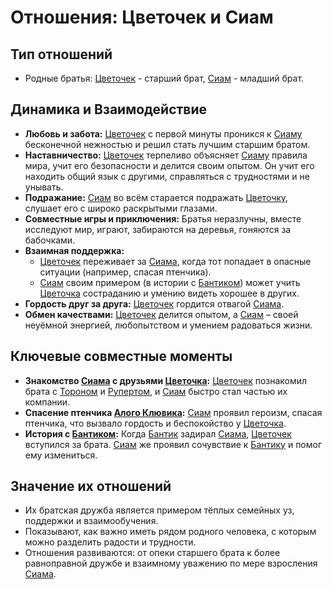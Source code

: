 # Отношения: Цветочек и Сиам

## Тип отношений
- Родные братья: [Цветочек](characters/main_heroes/cvetochek.md) - старший брат, [Сиам](characters/relatives/siam_brat_cvetochka.md) - младший брат.

## Динамика и Взаимодействие
- **Любовь и забота:** [Цветочек](characters/main_heroes/cvetochek.md) с первой минуты проникся к [Сиаму](characters/relatives/siam_brat_cvetochka.md) бесконечной нежностью и решил стать лучшим старшим братом.
- **Наставничество:** [Цветочек](characters/main_heroes/cvetochek.md) терпеливо объясняет [Сиаму](characters/relatives/siam_brat_cvetochka.md) правила мира, учит его безопасности и делится своим опытом. Он учит его находить общий язык с другими, справляться с трудностями и не унывать.
- **Подражание:** [Сиам](characters/relatives/siam_brat_cvetochka.md) во всём старается подражать [Цветочку](characters/main_heroes/cvetochek.md), слушает его с широко раскрытыми глазами.
- **Совместные игры и приключения:** Братья неразлучны, вместе исследуют мир, играют, забираются на деревья, гоняются за бабочками.
- **Взаимная поддержка:**
    - [Цветочек](characters/main_heroes/cvetochek.md) переживает за [Сиама](characters/relatives/siam_brat_cvetochka.md), когда тот попадает в опасные ситуации (например, спасая птенчика).
    - [Сиам](characters/relatives/siam_brat_cvetochka.md) своим примером (в истории с [Бантиком](characters/friends_allies/bantik_kotyonok.md)) может учить [Цветочка](characters/main_heroes/cvetochek.md) состраданию и умению видеть хорошее в других.
- **Гордость друг за друга:** [Цветочек](characters/main_heroes/cvetochek.md) гордится отвагой [Сиама](characters/relatives/siam_brat_cvetochka.md).
- **Обмен качествами:** [Цветочек](characters/main_heroes/cvetochek.md) делится опытом, а [Сиам](characters/relatives/siam_brat_cvetochka.md) – своей неуёмной энергией, любопытством и умением радоваться жизни.

## Ключевые совместные моменты
- **Знакомство [Сиама](characters/relatives/siam_brat_cvetochka.md) с друзьями [Цветочка](characters/main_heroes/cvetochek.md):** [Цветочек](characters/main_heroes/cvetochek.md) познакомил брата с [Тороном](characters/main_heroes/toron.md) и [Рупертом](characters/main_heroes/rupert.md), и [Сиам](characters/relatives/siam_brat_cvetochka.md) быстро стал частью их компании.
- **Спасение птенчика [Алого Клювика](characters/friends_allies/aliy_klyuvik_ptenets.md):** [Сиам](characters/relatives/siam_brat_cvetochka.md) проявил героизм, спасая птенчика, что вызвало гордость и беспокойство у [Цветочка](characters/main_heroes/cvetochek.md).
- **История с [Бантиком](characters/friends_allies/bantik_kotyonok.md):** Когда [Бантик](characters/friends_allies/bantik_kotyonok.md) задирал [Сиама](characters/relatives/siam_brat_cvetochka.md), [Цветочек](characters/main_heroes/cvetochek.md) вступился за брата. [Сиам](characters/relatives/siam_brat_cvetochka.md) же проявил сочувствие к [Бантику](characters/friends_allies/bantik_kotyonok.md) и помог ему измениться.

## Значение их отношений
- Их братская дружба является примером тёплых семейных уз, поддержки и взаимообучения.
- Показывают, как важно иметь рядом родного человека, с которым можно разделить радости и трудности.
- Отношения развиваются: от опеки старшего брата к более равноправной дружбе и взаимному уважению по мере взросления [Сиама](characters/relatives/siam_brat_cvetochka.md).